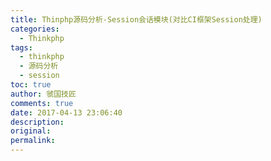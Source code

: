 ```yaml
---
title: Thinphp源码分析-Session会话模块(对比CI框架Session处理)
categories:
  - Thinkphp
tags:
  - thinkphp
  - 源码分析
  - session
toc: true
author: 虢国技匠
comments: true
date: 2017-04-13 23:06:40
description:
original:
permalink:
---
```


<!-- more -->
